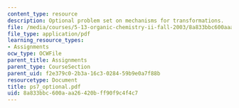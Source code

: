 ```yaml
---
content_type: resource
description: Optional problem set on mechanisms for transformations.
file: /media/courses/5-13-organic-chemistry-ii-fall-2003/8a833bbc600aaa26420bff90f9c4f4c7_ps7_optional.pdf
file_type: application/pdf
learning_resource_types:
- Assignments
ocw_type: OCWFile
parent_title: Assignments
parent_type: CourseSection
parent_uid: f2e379c0-2b3a-16c3-0284-59b9e0a7f88b
resourcetype: Document
title: ps7_optional.pdf
uid: 8a833bbc-600a-aa26-420b-ff90f9c4f4c7
---
```

